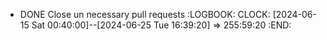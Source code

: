 - DONE Close un necessary pull requests
  :LOGBOOK:
  CLOCK: [2024-06-15 Sat 00:40:00]--[2024-06-25 Tue 16:39:20] =>  255:59:20
  :END: